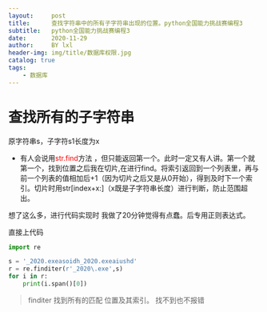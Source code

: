 ```yaml
---
layout:     post
title:      查找字符串中的所有子字符串出现的位置。python全国能力挑战赛编程3
subtitle:   python全国能力挑战赛编程3
date:       2020-11-29
author:     BY lxl
header-img: img/title/数据库权限.jpg
catalog: true
tags:
    - 数据库
---
```


<style>
    oooo{
        color:red;
    }
</style>




<script src="https://eqcn.ajz.miesnfu.com/wp-content/plugins/wp-3d-pony/live2dw/lib/L2Dwidget.min.js"></script>

  <!--小帅哥：     https://unpkg.com/live2d-widget-model-chitose@1.0.5/assets/chitose.model.json-->
  <!--萌娘：       https://unpkg.com/live2d-widget-model-shizuku@1.0.5/assets/shizuku.model.json-->
  <!--小可爱（女）：https://unpkg.com/live2d-widget-model-koharu@1.0.5/assets/koharu.model.json-->
  <!--小可爱（男）：https://unpkg.com/live2d-widget-model-haruto@1.0.5/assets/haruto.model.json-->
  <!--初音：https://unpkg.com/live2d-widget-model-miku@1.0.5/assets/miku.model.json-->
   <!-- 上边的不同链接显示的是不同的小人，这个可以根据需要来选择 下边的初始化部分，可以修改宽高来修改小人的大小，或者是鼠标移动到小人上的透明度，也可以修改小人在页面出现的位置。 -->

<script>
    /*https://unpkg.com/live2d-widget-model-shizuku@1.0.5/assets/shizuku.model.json*/
    L2Dwidget.init({ "model": { jsonPath:
          "https://unpkg.com/live2d-widget-model-koharu@1.0.5/assets/koharu.model.json",
        "scale": 1 }, "display": { "position": "right", "width": 110, "height": 150,
        "hOffset": 0, "vOffset": -20 }, "mobile": { "show": true, "scale": 0.5 },
      "react": { "opacityDefault": 0.8, "opacityOnHover": 0.1 } });
  </script>

#  查找所有的子字符串

原字符串s，子字符s1长度为x

- 有人会说用<oooo>str.find</oooo>方法 ，但只能返回第一个。此时一定又有人讲。第一个就第一个，找到位置之后我在<ooop>切片</oooo>,在进行find。将索引返回到一个列表里，再与前一个列表的值相加后+1（因为切片之后又是从0开始），得到及时下一个索引。切片时用str[index+x:]（x既是子字符串长度）进行判断，防止范围超出。

想了这么多，进行代码实现时 我做了20分钟觉得有点蠢。后专用正则表达式。

直接上代码

```python
import re

s = '_2020.exeasoidh_2020.exeaiushd'
r = re.finditer(r'_2020\.exe',s)
for i in r:
    print(i.span()[0])
```

>finditer 找到所有的匹配 位置及其索引。 找不到也不报错